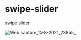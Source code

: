 # swipe-slider
swipe slider

![Web capture_14-8-2021_23855_](https://user-images.githubusercontent.com/74392722/129455778-057550b0-0bec-4fc9-a6bf-3ed7e91f54c9.jpeg)

